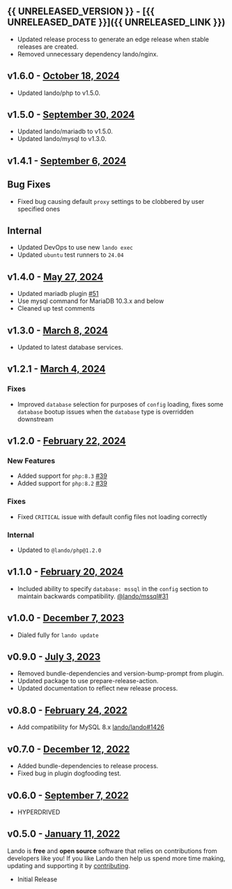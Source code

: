 ## {{ UNRELEASED_VERSION }} - [{{ UNRELEASED_DATE }}]({{ UNRELEASED_LINK }})

* Updated release process to generate an edge release when stable releases are created.
* Removed unnecessary dependency lando/nginx.

## v1.6.0 - [October 18, 2024](https://github.com/lando/wordpress/releases/tag/v1.6.0)

 * Updated lando/php to v1.5.0.

## v1.5.0 - [September 30, 2024](https://github.com/lando/wordpress/releases/tag/v1.5.0)

* Updated lando/mariadb to v1.5.0.
* Updated lando/mysql to v1.3.0.

## v1.4.1 - [September 6, 2024](https://github.com/lando/wordpress/releases/tag/v1.4.1)

## Bug Fixes

* Fixed bug causing default `proxy` settings to be clobbered by user specified ones

## Internal

* Updated DevOps to use new `lando exec`
* Updated `ubuntu` test runners to `24.04`

## v1.4.0 - [May 27, 2024](https://github.com/lando/wordpress/releases/tag/v1.4.0)

* Updated mariadb plugin [#51](https://github.com/lando/mariadb/issues/51)
* Use mysql command for MariaDB 10.3.x and below
* Cleaned up test comments

## v1.3.0 - [March 8, 2024](https://github.com/lando/wordpress/releases/tag/v1.3.0)

* Updated to latest database services.

## v1.2.1 - [March 4, 2024](https://github.com/lando/wordpress/releases/tag/v1.2.1)

### Fixes

* Improved `database` selection for purposes of `config` loading, fixes some `database` bootup issues when the `database` type is overridden downstream

## v1.2.0 - [February 22, 2024](https://github.com/lando/wordpress/releases/tag/v1.2.0)

### New Features

* Added support for `php:8.3` [#39](https://github.com/lando/wordpress/issues/39)
* Added support for `php:8.2` [#39](https://github.com/lando/wordpress/issues/39)

### Fixes

* Fixed `CRITICAL` issue with default config files not loading correctly

### Internal

* Updated to `@lando/php@1.2.0`

## v1.1.0 - [February 20, 2024](https://github.com/lando/wordpress/releases/tag/v1.1.0)

* Included ability to specify `database: mssql` in the `config` section to maintain backwards compatibility. [@lando/mssql#31](https://github.com/lando/mssql/issues/31)

## v1.0.0 - [December 7, 2023](https://github.com/lando/wordpress/releases/tag/v1.0.0)

* Dialed fully for `lando update`

## v0.9.0 - [July 3, 2023](https://github.com/lando/wordpress/releases/tag/v0.9.0)

* Removed bundle-dependencies and version-bump-prompt from plugin.
* Updated package to use prepare-release-action.
* Updated documentation to reflect new release process.

## v0.8.0 - [February 24, 2022](https://github.com/lando/wordpress/releases/tag/v0.8.0)

* Add compatibility for MySQL 8.x [lando/lando#1426](https://github.com/lando/lando/issues/1462)

## v0.7.0 - [December 12, 2022](https://github.com/lando/wordpress/releases/tag/v0.7.0)

* Added bundle-dependencies to release process.
* Fixed bug in plugin dogfooding test.

## v0.6.0 - [September 7, 2022](https://github.com/lando/wordpress/releases/tag/v0.6.0)

* HYPERDRIVED

## v0.5.0 - [January 11, 2022](https://github.com/lando/wordpress/releases/tag/v0.5.0)

Lando is **free** and **open source** software that relies on contributions from developers like you! If you like Lando then help us spend more time making, updating and supporting it by [contributing](https://github.com/sponsors/lando).

* Initial Release
